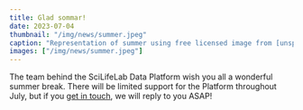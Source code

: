 ```yaml
---
title: Glad sommar!
date: 2023-07-04
thumbnail: "/img/news/summer.jpeg"
caption: "Representation of summer using free licensed image from [unsplash.com](https://unsplash.com/)."
images: ["/img/news/summer.jpeg"]
---
```


The team behind the SciLifeLab Data Platform wish you all a wonderful summer break. There will be limited support for the Platform throughout July, but if you [get in touch](/contact/), we will reply to you ASAP!
